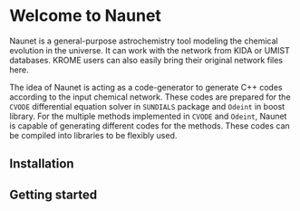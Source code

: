# Welcome to Naunet

Naunet is a general-purpose astrochemistry tool modeling the chemical evolution in the universe. It can work with the network from KIDA or UMIST databases. KROME users can also easily bring their original network files here. 

The idea of Naunet is acting as a code-generator to generate C++ codes according to the input chemical network. These codes are prepared for the `CVODE` differential equation solver in `SUNDIALS` package and `Odeint` in boost library. For the multiple methods implemented in `CVODE` and `Odeint`, Naunet is capable of generating different codes for the methods. These codes can be compiled into libraries to be flexibly used.

## Installation


## Getting started
